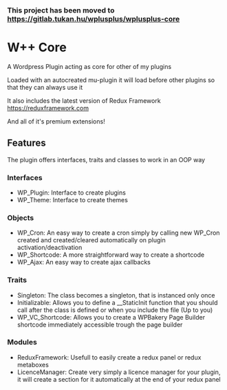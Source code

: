 ### This project has been moved to https://gitlab.tukan.hu/wplusplus/wplusplus-core

# W++ Core
A Wordpress Plugin acting as core for other of my plugins

Loaded with an autocreated mu-plugin it will load before other plugins so that they can always use it

It also includes the latest version of Redux Framework https://reduxframework.com

And all of it's premium extensions!

## Features
The plugin offers interfaces, traits and classes to work in an OOP way

 ### Interfaces
 - WP_Plugin: Interface to create plugins 
 - WP_Theme: Interface to create themes
 ### Objects
 - WP_Cron: An easy way to create a cron simply by calling new WP_Cron created and created/cleared automatically on plugin activation/deactivation
 - WP_Shortcode: A more straightforward way to create a shortcode
 - WP_Ajax: An easy way to create ajax callbacks
 ### Traits 
 - Singleton: The class becomes a singleton, that is instanced only once
 - Initializable: Allows you to define a __StaticInit function that you should call after the class is defined or when you include the file (Up to you)
 - WP_VC_Shortcode: Allows you to create a WPBakery Page Builder shortcode immediately accessible trough the page builder
 ### Modules
 - ReduxFramework: Usefull to easily create a redux panel or redux metaboxes
 - LicenceManager: Create very simply a licence manager for your plugin, it will create a section for it automatically at the end of your redux panel
